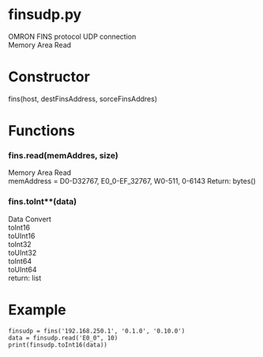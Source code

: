 # finsudp.py
OMRON FINS protocol UDP connection  
Memory Area Read

# Constructor
fins(host, destFinsAddress, sorceFinsAddres)

# Functions
### fins.read(memAddres, size)
Memory Area Read  
memAddress = D0-D32767, E0_0-EF_32767, W0-511, 0-6143
Return: bytes()

### fins.toInt**(data)
Data Convert  
 toInt16  
 toUInt16  
 toInt32  
 toUInt32  
 toInt64  
 toUInt64  
 return: list
 

# Example
```
finsudp = fins('192.168.250.1', '0.1.0', '0.10.0')
data = finsudp.read('E0_0", 10)
print(finsudp.toInt16(data))
```
